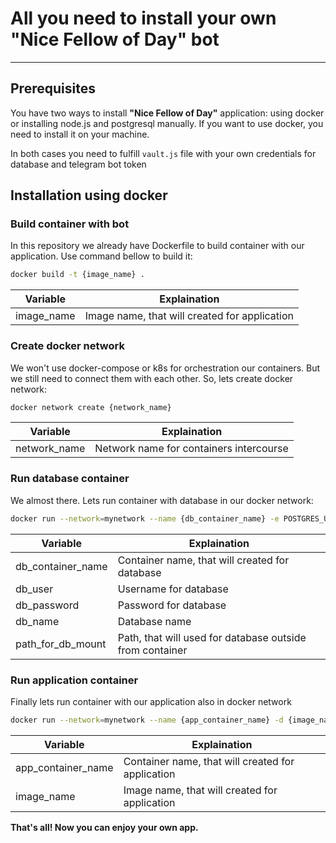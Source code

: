 # All you need to install your own "Nice Fellow of Day" bot
---

## Prerequisites
You have two ways to install **"Nice Fellow of Day"** application: using docker or installing node.js and postgresql manually. If you want to use docker, you need to install it on your machine.

In both cases you need to fulfill `vault.js` file with your own credentials for database and telegram bot token

## Installation using docker

### Build container with bot
In this repository we already have Dockerfile to build container with our application. Use command bellow to build it:
```sh
docker build -t {image_name} .
```
| Variable | Explaination |
| ------ | ------ |
| image_name | Image name, that will created for application |


### Create docker network
We won't use docker-compose or k8s for orchestration our containers. But we still need to connect them with each other. So, lets create docker network:
```sh
docker network create {network_name}
```
| Variable | Explaination |
| ------ | ------ |
| network_name | Network name for containers intercourse |


### Run database container
We almost there. Lets run container with database in our docker network:
```sh
docker run --network=mynetwork --name {db_container_name} -e POSTGRES_USER={db_user} -e POSTGRES_PASSWORD={db_password} -e POSTGRES_DB={db_name} -d -v $HOME/{path_for_db_mount}:/var/lib/postgresql/data postgres:13.3
```
| Variable | Explaination |
| ------ | ------ |
| db_container_name | Container name, that will created for database |
| db_user | Username for database |
| db_password | Password for database |
| db_name | Database name |
| path_for_db_mount | Path, that will used for database outside from container |

### Run application container
Finally lets run container with our application also in docker network
```sh
docker run --network=mynetwork --name {app_container_name} -d {image_name}
```
| Variable | Explaination |
| ------ | ------ |
| app_container_name | Container name, that will created for application |
| image_name | Image name, that will created for application |


**That's all! Now you can enjoy your own app.**
